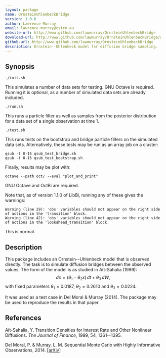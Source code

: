 ```yaml
---
layout: package
name: OrnsteinUhlenbeckBridge
version: 1.0.0
author: Lawrence Murray
email: lawrence.murray@csiro.au
website-url: http://www.github.com/lawmurray/OrnsteinUhlenbeckBridge
download-url: http://www.github.com/lawmurray/OrnsteinUhlenbeckBridge/archive/master.tar.gz
github-url: http://www.github.com/lawmurray/OrnsteinUhlenbeckBridge
description: Ornstein--Uhlenbeck model for diffusion bridge sampling.
---
```


Synopsis
--------

    ./init.sh

This simulates a number of data sets for testing. GNU Octave is
required. Running it is optional, as a number of simulated data sets are
already included.

    ./run.sh
    
This runs a particle filter as well as samples from the posterior
distribution for a data set of a single observation at time 1.

    ./test.sh

This runs tests on the bootstrap and bridge particle filters on the simulated
data sets. Alternatively, these tests may be run as an array job on a cluster:

    qsub -t 0-15 qsub_test_bridge.sh
    qsub -t 0-15 qsub_test_bootstrap.sh

Finally, results may be plot with:

    octave --path oct/ --eval "plot_and_print"

GNU Octave and OctBi are required.

Note that, as of version 1.1.0 of LibBi, running any of these gives the
warnings:

    Warning (line 29): 'obs' variables should not appear on the right side of actions in the 'transition' block.
    Warning (line 42): 'obs' variables should not appear on the right side of actions in the 'lookahead_transition' block.

This is normal.


Description
-----------

This package includes an Ornstein--Uhlenbeck model that is observed
directly. The task is to simulate diffusion bridges between the observed
values. The form of the model is as studied in Aït-Sahalia (1999):
$$dx=(\theta_{1}-\theta_{2}x)\, dt+\theta_{3}\, dW,$$ with fixed parameters
$\theta_{1}=0.0187$, $\theta_{2}=0.2610$ and $\theta_{3}=0.0224$.

It was used as a test case in Del Moral & Murray (2014). The package may be
used to reproduce the results in that paper.


References
----------

Aït-Sahalia, Y. Transition Densities for Interest Rate and Other Nonlinear
Diffusions. *The Journal of Finance*, 1999, 54, 1361--1395.

Del Moral, P. & Murray, L. M. Sequential Monte Carlo with Highly Informative
Observations, 2014. [\[arXiv\]](http://arxiv.org/abs/1405.4081)

